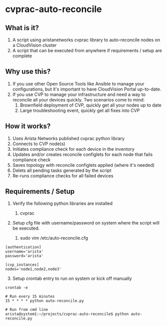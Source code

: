 # cvprac-auto-reconcile

## What is it?
1. A script using aristanetworks cvprac library to auto-reconcile nodes on a CloudVision cluster
2. A script that can be executed from anywhere if requirements / setup are complete

## Why use this?
1. If you use other Open Source Tools like Ansible to manage your configurations, but it's important to have CloudVision Portal up-to-date.
2. If you use CVP to manage your infrastructure and need a way to reconcile all your devices quickly. Two scenarios come to mind:
    1. Brownfield deployment of CVP, quickly get all your nodes up to date
    2. Large troubleshooting event, quickly get all fixes into CVP

## How it works?
1. Uses Arista Networks published cvprac python library
2. Connects to CVP node(s)
3. Initiates compliance check for each device in the inventory
4. Updates and/or creates reconcile configlets for each node that fails compliance check
5. Saves topology with reconcile configlets applied (where it's needed) 
6. Delets all pending tasks generated by the script
7. Re-runs compliance checks for all failed devices

## Requirements / Setup
1. Verify the following python libraries are installed
    1. cvprac

2. Setup cfg file with username/password on system where the script will be executed.
    1. sudo vim /etc/auto-reconcile.cfg

```
[authentication]
username='arista'
password='arista'

[cvp_instances]
nodes='node1,node2,node3'
```

3. Setup crontab entry to run on system or kick off manually

```
crontab -e

# Run every 15 minutes
15 * * * * python auto-reconcile.py

# Run from cmd line
arista@system1:~/projects/cvprac-auto-reconcile$ python auto-reconcile.py
```